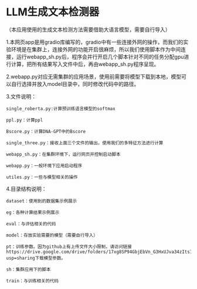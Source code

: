 # LLM生成文本检测器
（本应用使用的生成文本检测方法需要借助大语言模型，需要自行导入）

1.本网页app是用gradio库编写的，gradio中有一些连接外网的操作，而我们的实验环境是在集群上，连接外网的功能开启很麻烦，所以我们使用脚本作为中间连接，运行webapp_sh.py后，程序会并行开启几个脚本针对不同的任务分配gpu进行计算，把所有结果写入文件中后，再由webapp_sh.py程序呈现。

2.webapp.py对应无需集群的应用场景，使用前需要将模型下载到本地，模型可以自行选择并放入model目录中，同时修改代码中的路径。

3.文件说明：

	single_roberta.py:计算预训练语言模型的softmax
 
	ppl.py：计算ppl
 
	Bscore.py：计算DNA-GPT中的Bscore
 
	single_three.py：接收上面三个文件的输出，使用我们的多特征方法进行计算
 
	webapp_sh.py：在集群环境下，运行网页并控制启动脚本
 
	webapp.py：一般环境下应用启动程序
 
	utiles.py：一些与模型相关的操作
 
4.目录结构说明：

	dataset：使用到的数据集示例展示
 
	eg：各种计算结果示例展示
 
	eval：与评估相关的代码
 
	model：存放实验需要的模型（需要自行导入）
 
	pt：训练参数。因为github上有上传文件大小限制，请访问链接https://drive.google.com/drive/folders/17xg8SP94GbjEbVn_G3HxUJva34zIts7m?usp=sharing下载模型参数。
 
	sh：集群应用下的脚本
 
	train：与训练相关的代码
